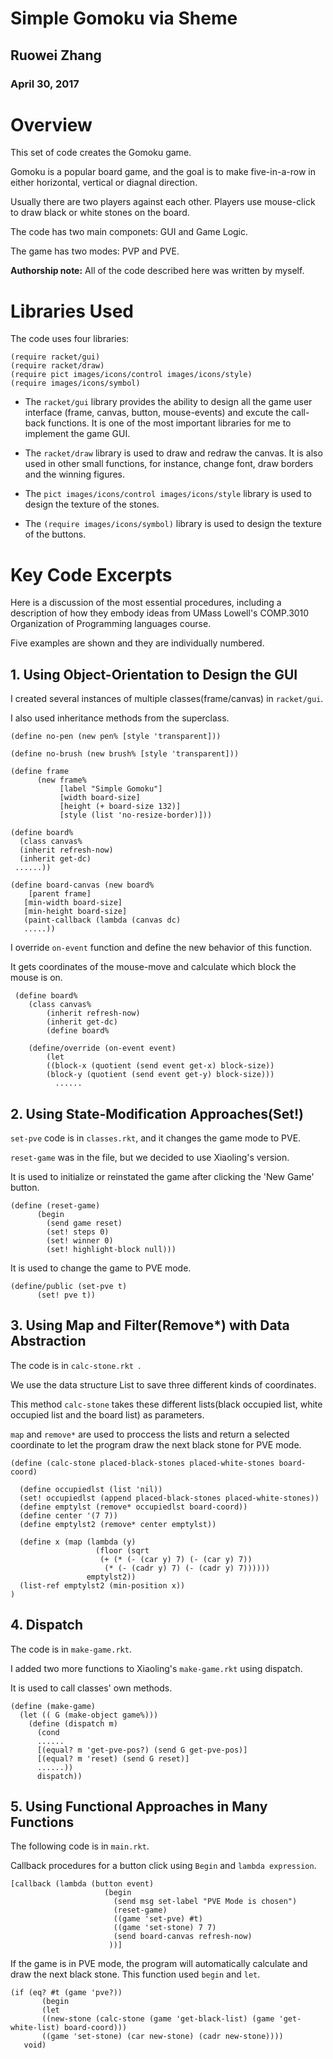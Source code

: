 # Simple Gomoku via Sheme

## Ruowei Zhang
### April 30, 2017

# Overview
This set of code creates the Gomoku game. 

Gomoku is a popular board game, and the goal is to make five-in-a-row in either horizontal, vertical or diagnal direction.

Usually there are two players against each other. Players use mouse-click to draw black or white stones on the board.

The code has two main componets: GUI and Game Logic. 

The game has two modes: PVP and PVE.

**Authorship note:** All of the code described here was written by myself.

# Libraries Used
The code uses four libraries:
```
(require racket/gui)
(require racket/draw)
(require pict images/icons/control images/icons/style)
(require images/icons/symbol)
```

* The ```racket/gui``` library provides the ability to design all the game user interface (frame, canvas, button, mouse-events) and excute the call-back functions. It is one of the most important libraries for me to implement the game GUI.


* The ```racket/draw``` library is used to draw and redraw the canvas. It is also used in other small functions, for instance, change font, draw borders and the winning figures. 
* The ```pict images/icons/control images/icons/style``` library is used to design the texture of the stones.
*  The ```(require images/icons/symbol)``` library is used to design the texture of the buttons.

# Key Code Excerpts

Here is a discussion of the most essential procedures, including a description of how they embody ideas from 
UMass Lowell's COMP.3010 Organization of Programming languages course.

Five examples are shown and they are individually numbered. 

 
## 1. Using Object-Orientation to Design the GUI

I created several instances of multiple classes(frame/canvas) in ```racket/gui```.

I also used inheritance methods from the superclass. 

```
(define no-pen (new pen% [style 'transparent]))

(define no-brush (new brush% [style 'transparent]))
```

```
(define frame
      (new frame%
           [label "Simple Gomoku"]
           [width board-size]
           [height (+ board-size 132)]
           [style (list 'no-resize-border)]))
 ```
 
 ```
(define board%
   (class canvas%
   (inherit refresh-now)
   (inherit get-dc)
  ......))
````

```
(define board-canvas (new board%
    [parent frame]
   [min-width board-size]
   [min-height board-size]
   (paint-callback (lambda (canvas dc)
   .....))
```
I override ```on-event``` function and define the new behavior of this function.

It gets coordinates of the mouse-move and calculate which block the mouse is on.

```
 (define board%
    (class canvas%
        (inherit refresh-now)
        (inherit get-dc)
        (define board%
   
    (define/override (on-event event)
        (let 
        ((block-x (quotient (send event get-x) block-size)) 
        (block-y (quotient (send event get-y) block-size)))
          ......
```
      
 
## 2. Using State-Modification Approaches(Set!)

```set-pve``` code is in ```classes.rkt```, and it changes the game mode to PVE.

```reset-game``` was in the file, but we decided to use Xiaoling's version.

It is used to initialize or reinstated the game after clicking the 'New Game' button.


```
(define (reset-game)
      (begin
        (send game reset)
        (set! steps 0)
        (set! winner 0)
        (set! highlight-block null)))
```

It is used to change the game to PVE mode.

```
(define/public (set-pve t)
      (set! pve t))
```

## 3. Using Map and Filter(Remove*) with Data Abstraction

The code is in ```calc-stone.rkt ```. 

We use the data structure List to save three different kinds of coordinates.

This method ```calc-stone``` takes these different lists(black occupied list, white occupied list and the board list) as parameters.

```map``` and ```remove*``` are used to proccess the lists and return a selected coordinate to let the program draw the next black stone for PVE mode.


```
(define (calc-stone placed-black-stones placed-white-stones board-coord)
  
  (define occupiedlst (list 'nil))
  (set! occupiedlst (append placed-black-stones placed-white-stones))
  (define emptylst (remove* occupiedlst board-coord))
  (define center '(7 7))
  (define emptylst2 (remove* center emptylst))
  
  (define x (map (lambda (y)
                   (floor (sqrt
                    (+ (* (- (car y) 7) (- (car y) 7))
                     (* (- (cadr y) 7) (- (cadr y) 7))))))
                 emptylst2))
  (list-ref emptylst2 (min-position x))
)
```


## 4. Dispatch

The code is in ```make-game.rkt```.

I added two more functions to Xiaoling's ```make-game.rkt``` using dispatch. 

It is used to call classes' own methods.

```
(define (make-game)
  (let (( G (make-object game%)))
    (define (dispatch m)
      (cond
      ......
      [(equal? m 'get-pve-pos?) (send G get-pve-pos)]
      [(equal? m 'reset) (send G reset)]
      ......))
      dispatch))
```

## 5. Using Functional Approaches in Many Functions

The following code is in ```main.rkt```.

Callback procedures for a button click using ```Begin``` and ```lambda expression```.

```
[callback (lambda (button event)
                     (begin
                       (send msg set-label "PVE Mode is chosen")
                       (reset-game)
                       ((game 'set-pve) #t)
                       ((game 'set-stone) 7 7)
                       (send board-canvas refresh-now)
                      ))]
 ```
 
 If the game is in PVE mode, the program will automatically calculate and draw the next black stone.
 This function used ```begin``` and ```let```.
 ```
 (if (eq? #t (game 'pve?))
        (begin 
        (let 
        ((new-stone (calc-stone (game 'get-black-list) (game 'get-white-list) board-coord)))
        ((game 'set-stone) (car new-stone) (cadr new-stone))))
    void)
```
 
 

